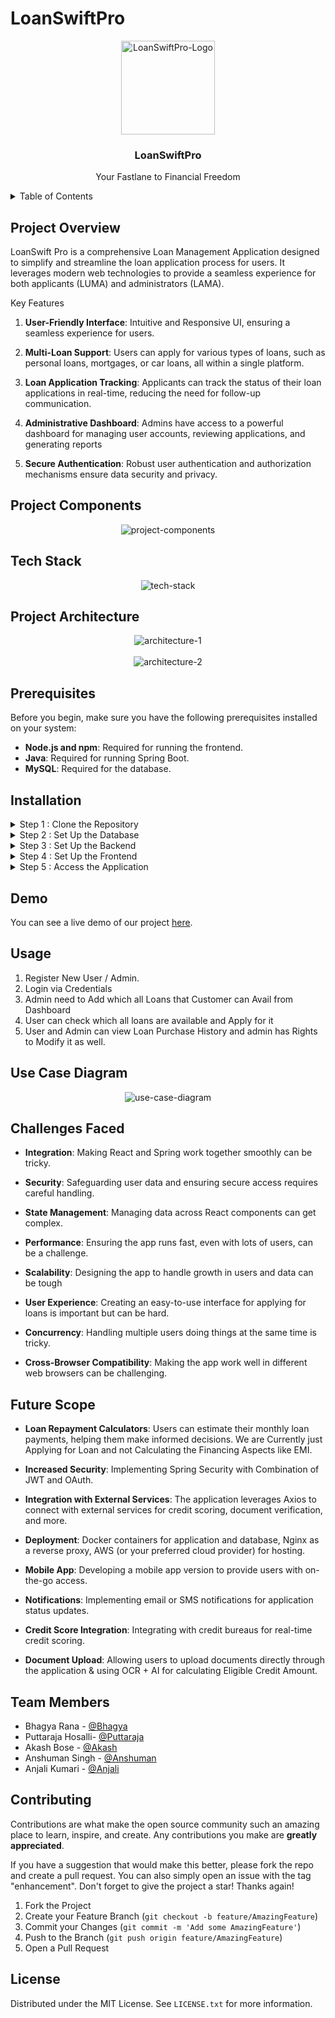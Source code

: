 # LoanSwiftPro

<!-- PROJECT LOGO -->

<div align="center">
  <a href="https://github.com/BhagyaRana/LoanSwiftPro">
    <img src="/frontend/src/assets/lsp-logo-transparent.png" height="150" alt="LoanSwiftPro-Logo">
  </a>
  <h3 align="center">LoanSwiftPro</h3>
  <p align="center">
    Your Fastlane to Financial Freedom
  </p>
</div>

<!-- TABLE OF CONTENTS -->
<details>
  <summary>Table of Contents</summary>
  <ol>
    <li>
      <a href="#project-overview">Project Overview</a>
    </li>
    <li>
      <a href="#project-components">Project Components</a>
    </li>
    <li>
      <a href="tech-stack">Tech Stack</a>
    </li>
    <li>
      <a href="#project-architecture">Project Architecture</a>
    </li>
    <li>
      <a href="#prerequisites">Prerequisites</a>
    </li>
    <li>
      <a href="#installation">Installation</a>
    </li>
    <li>
      <a href="#demo">Demo</a>
    </li>
    <li>
      <a href="#usage">Usage</a>
    </li>
    <li>
      <a href="#use-case-diagram">Use Case Diagram</a>
    </li>
    <li>
      <a href="#challenges-faced">Challenges Faced</a>
    </li>
    <li>
      <a href="#future-scope">Future Scope</a>
    </li>
    <li>
      <a href="#team-members">Team Members</a>
    </li>
    <li>
      <a href="#contributing">Contributing</a>
    </li>
    <li>
      <a href="#license">License</a>
    </li>
  </ol>
</details>

<!-- ABOUT THE PROJECT -->

## Project Overview

LoanSwift Pro is a comprehensive Loan Management Application designed to simplify and streamline the loan application process for users. It leverages modern web technologies to provide a seamless experience for both applicants (LUMA) and administrators (LAMA).

Key Features

1. **User-Friendly Interface**: Intuitive and Responsive UI, ensuring a seamless experience for users.

2. **Multi-Loan Support**: Users can apply for various types of loans, such as personal loans, mortgages, or car loans, all within a single platform.

3. **Loan Application Tracking**: Applicants can track the status of their loan applications in real-time, reducing the need for follow-up communication.

4. **Administrative Dashboard**: Admins have access to a powerful dashboard for managing user accounts, reviewing applications, and generating reports

5. **Secure Authentication**: Robust user authentication and authorization mechanisms ensure data security and privacy.

<!-- PROJECT COMPONENTS -->

## Project Components

<div align="center">
  <img src="/frontend/public/components.PNG" alt="project-components">
</div>

<!-- ABOUT THE PROJECT -->

## Tech Stack

<div align="center">
  <img src="/frontend/public/tech_stack.PNG" alt="tech-stack">
</div>

## Project Architecture

<div align="center">
  <img src="/frontend/public/three-tier-architecture.PNG" alt="architecture-1">
</div>
<br />
<div align="center">
  <img src="/frontend/public/architecture.PNG" alt="architecture-2">
</div>

<!-- PREREQUISITES -->

## Prerequisites

Before you begin, make sure you have the following prerequisites installed on your system:

- **Node.js and npm**: Required for running the frontend.
- **Java**: Required for running Spring Boot.
- **MySQL**: Required for the database.

<!-- INSTALLATION -->

## Installation

<details>

<summary>Step 1 : Clone the Repository </summary>
<p>
First, clone the project repository to your local machine using the following command:

```

git clone https://github.com/BhagyaRana/LoanSwiftPro.git

```

</p>

</details>

<details>

<summary>Step 2 : Set Up the Database </summary>
<p>

Open a MySQL client and create a new database ('loan') for this project.

```

create database loan; use loan;

```

In the project's backend directory, locate the application.properties file (usually found in the src/main/resources directory).

Update the 'application.properties' file with your database configuration. Replace the following placeholders with your database details:

```

spring.datasource.url=jdbc:mysql://localhost:3306/loan
spring.datasource.username=your-database-username
spring.datasource.password=your-database-password

```

Save the application.properties file.

</p>
</details>

<details>
  <summary>Step 3 : Set Up the Backend</summary> 
  <p>Open a terminal and navigate to the project's backend directory:

`cd your-project/backend`

Build the Spring Boot project using Maven:

`mvn clean install`

Start the Spring Boot application:

`java -jar target/your-project-backend.jar`

The backend should now be running on http://localhost:8080.

Alternatively, you can open the `backend` folder in Ecclipse / IntelliJ and Run `LoanAppApplication.java` located at `backend/src/main/java/com/training/loan_app/LoanAppApplication.java`.</p>

</details>

<details>
  <summary>Step 4 :  Set Up the Frontend</summary> 
  <p>
  Open a new terminal and navigate to the project's frontend directory:

`cd your-project/frontend`

Install the frontend dependencies:

`npm install`

Start the React development server:

`npm start`

The frontend should now be running on http://localhost:3000.</p>

</details>

<details>
  <summary>Step 5 : Access the Application</summary> 
  <p>You can now access the application in your web browser. Open your browser and navigate to http://localhost:3000 to interact with the React frontend.

Your Spring Boot backend is running on http://localhost:8080 and is ready to handle API requests from the frontend.

You have successfully set up and run the project with MySQL, Spring Boot, and React. You can now start developing and using your application.</p>

</details>

<!-- DEMO -->

## Demo

<!-- TODO: Add Project Deployment Link -->

You can see a live demo of our project <a href="#">here</a>.

<!-- USAGE -->

## Usage

1. Register New User / Admin.
2. Login via Credentials
3. Admin need to Add which all Loans that Customer can Avail from Dashboard
4. User can check which all loans are available and Apply for it
5. User and Admin can view Loan Purchase History and admin has Rights to Modify it as well.

<!-- USE CASE -->

## Use Case Diagram

<div align="center">
  <img src="/frontend/public/use-case-diagram.PNG" alt="use-case-diagram">
</div>

<!-- CHALLENGES -->

## Challenges Faced

- **Integration**: Making React and Spring work together smoothly can be tricky.

- **Security**: Safeguarding user data and ensuring secure access requires careful handling.

- **State Management**: Managing data across React components can get complex.

- **Performance**: Ensuring the app runs fast, even with lots of users, can be a challenge.

- **Scalability**: Designing the app to handle growth in users and data can be tough

- **User Experience**: Creating an easy-to-use interface for applying for loans is important but can be hard.

- **Concurrency**: Handling multiple users doing things at the same time is tricky.

- **Cross-Browser Compatibility**: Making the app work well in different web browsers can be challenging.

<!-- FUTURE SCOPE -->

## Future Scope

- **Loan Repayment Calculators**: Users can estimate their monthly loan payments, helping them make informed decisions. We are Currently just Applying for Loan and not Calculating the Financing Aspects like EMI.

- **Increased Security**: Implementing Spring Security with Combination of JWT and OAuth.

- **Integration with External Services**: The application leverages Axios to connect with external services for credit scoring, document verification, and more.

- **Deployment**: Docker containers for application and database, Nginx as a reverse proxy, AWS (or your preferred cloud provider) for hosting.

- **Mobile App**: Developing a mobile app version to provide users with on-the-go access.

- **Notifications**: Implementing email or SMS notifications for application status updates.

- **Credit Score Integration**: Integrating with credit bureaus for real-time credit scoring.

- **Document Upload**: Allowing users to upload documents directly through the application & using OCR + AI for calculating Eligible Credit Amount.

<!-- TEAM MEMBERS -->

## Team Members

- Bhagya Rana - <a href = "https://github.com/BhagyaRana/">@Bhagya</a>
- Puttaraja Hosalli- <a href = "https://github.com/Puttaraja">@Puttaraja</a>
- Akash Bose - <a href = "https://github.com/akashhhhhb">@Akash</a>
- Anshuman Singh - <a href = "https://github.com/anshuman924">@Anshuman</a>
- Anjali Kumari - <a href = "https://github.com/AnjaliChaubey19">@Anjali</a>

<!-- CONTRIBUTING -->

## Contributing

Contributions are what make the open source community such an amazing place to learn, inspire, and create. Any contributions you make are **greatly appreciated**.

If you have a suggestion that would make this better, please fork the repo and create a pull request. You can also simply open an issue with the tag "enhancement".
Don't forget to give the project a star! Thanks again!

1. Fork the Project
2. Create your Feature Branch (`git checkout -b feature/AmazingFeature`)
3. Commit your Changes (`git commit -m 'Add some AmazingFeature'`)
4. Push to the Branch (`git push origin feature/AmazingFeature`)
5. Open a Pull Request

<!-- LICENSE -->

## License

Distributed under the MIT License. See `LICENSE.txt` for more information.
